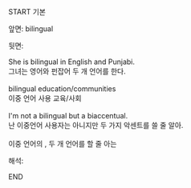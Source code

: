 START
기본

앞면:
bilingual


뒷면:
<div>She is bilingual in English and Punjabi. </div><div>그녀는 영어와 펀잡어 두 개 언어를 한다.</div><div><br></div><div><div>bilingual education/communities</div><div>이중 언어 사용 교육/사회</div></div><div><br></div><div><div>I'm not a bilingual but a biaccentual. </div><div><div>난 이중언어 사용자는 아니지만 두 가지 악센트를 쓸 줄 알아.</div></div></div><div><br></div><div>이중 언어의 , 두 개 언어를 할 줄 아는</div>


해석:

END